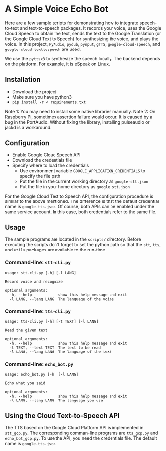 # A Simple Voice Echo Bot

Here are a few sample scripts for demonstrating how to integrate speech-to-text and text-to-speech packages.
It records your voice, uses the Google Cloud Speech to obtain the text, sends the text to the Google Translation (or the Google Cloud Text to Speech) for synthesizing the voice, and plays the voice.
In this project, `PyAudio`, `pydub`, `pynput`, `gTTS`, `google-cloud-speech`, and `google-cloud-texttospeech` are used.

We use the `pyttsx3` to synthesize the speech locally. The backend depends on the platform. For example, it is eSpeak on Linux.

## Installation

* Download the project
* Make sure you have python3
* `pip install -r < requirements.txt`

Note 1: You may need to install some native libraries manually.
Note 2: On Raspberry Pi, sometimes assertion failure would occur. It is caused by a bug in the PortAudio. Without fixing the library, installing pulseaudio or jackd is a workaround.

## Configuration

* Enable Google Cloud Speech API
* Download the credentials file
* Specify where to load the credentials
  * Use environment variable `GOOGLE_APPLICATION_CREDENTIALS` to specify the file path
  * Put the file in the current working directory as `google-stt.json`
  * Put the file in your home directory as `google-stt.json`

For the Google Cloud Text to Speech API, the configuration procedure is similar to the above mentioned. The difference is that the default credential name is `google-tts.json`. Of course, both APIs can be enabled under the same service account. In this case, both credentials refer to the same file.

## Usage

The sample programs are located in the `scripts/` directory. Before executing the scripts don't forget to set the python path so that the `stt`, `tts`, and `utils` packages are available to the run-time.

### Command-line: `stt-cli.py`

```
usage: stt-cli.py [-h] [-l LANG]

Record voice and recognize

optional arguments:
  -h, --help            show this help message and exit
  -l LANG, --lang LANG  The language of the voice

```

### Command-line: `tts-cli.py`

```
usage: tts-cli.py [-h] [-t TEXT] [-l LANG]

Read the given text

optional arguments:
  -h, --help            show this help message and exit
  -t TEXT, --text TEXT  The text to be read
  -l LANG, --lang LANG  The language of the text

```

### Command-line: `echo_bot.py`

```
usage: echo_bot.py [-h] [-l LANG]

Echo what you said

optional arguments:
  -h, --help            show this help message and exit
  -l LANG, --lang LANG  The language you use

```

## Using the Cloud Text-to-Speech API

The TTS based on the Google Cloud Platform API is implemented in `stt_gcp.py`.
The corresponding comman-line programs are `tts_gcp.py` and `echo_bot_gcp.py`.
To use the API, you need the credentials file. The default name is `google-tts.json`.


